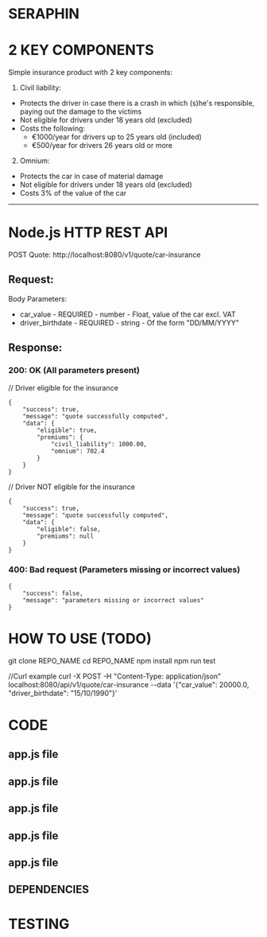 # SERAPHIN

# 2 KEY COMPONENTS

Simple insurance product with 2 key components:
1) Civil liability:
- Protects the driver in case there is a crash in which (s)he's responsible, paying out the damage to the victims
- Not eligible for drivers under 18 years old (excluded)
- Costs the following:
    * €1000/year for drivers up to 25 years old (included)
    * €500/year for drivers 26 years old or more

2) Omnium:
- Protects the car in case of material damage
- Not eligible for drivers under 18 years old (excluded)
- Costs 3% of the value of the car

_________________________________________________________________

# Node.js HTTP REST API

POST Quote: http://localhost:8080/v1/quote/car-insurance

## Request:
Body Parameters:
- car_value - REQUIRED -  number - Float, value of the car excl. VAT
- driver_birthdate - REQUIRED - string - Of the form "DD/MM/YYYY"

## Response:
### 200: OK (All parameters present)
// Driver eligible for the insurance
    
    {
        "success": true,
        "message": "quote successfully computed",
        "data": {
            "eligible": true,
            "premiums": {
                "civil_liability": 1000.00,
                "omnium": 702.4
            }
        }
    }  

// Driver NOT eligible for the insurance
    
    {
        "success": true,
        "message": "quote successfully computed",
        "data": {
            "eligible": false,
            "premiums": null
        }
    }

### 400: Bad request (Parameters missing or incorrect values)
    {
        "success": false,
        "message": "parameters missing or incorrect values"
    }

# HOW TO USE (TODO)

git clone REPO_NAME
cd REPO_NAME
npm install
npm run test

//Curl example
    curl -X POST -H "Content-Type: application/json" localhost:8080/api/v1/quote/car-insurance --data '{"car_value": 20000.0, "driver_birthdate": "15/10/1990"}'

# CODE

## app.js file

## app.js file

## app.js file

## app.js file

## app.js file

## DEPENDENCIES

# TESTING



